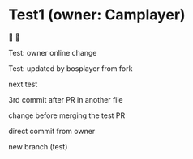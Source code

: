 # Test1 (owner: Camplayer)

 :apple: :pear:

Test: owner online change 

Test: updated by bosplayer from fork

next test

3rd commit after PR in another file

change before merging the test PR

direct commit from owner

new branch (test)
